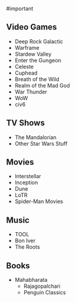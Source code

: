 #important
## Video Games
- Deep Rock Galactic
- Warframe
- Stardew Valley
- Enter the Gungeon
- Celeste
- Cuphead
- Breath of the Wild
- Realm of the Mad God
- War Thunder
- WoW
- civ6
## TV Shows
- The Mandalorian
- Other Star Wars Stuff
## Movies
- Interstellar
- Inception
- Dune
- LoTR
- Spider-Man Movies
## Music
- TOOL
- Bon Iver
- The Roots
## Books
- Mahabharata
	- Rajagopalchari
	- Penguin Classics

